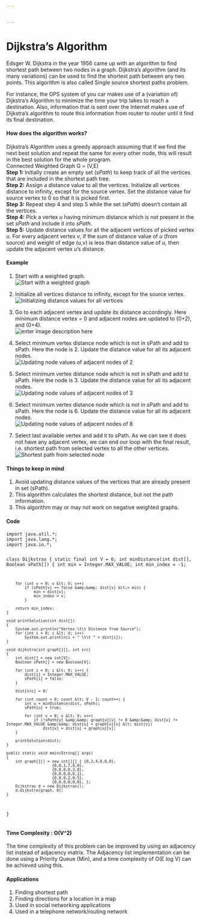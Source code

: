 ```yaml
---


---
```


<h1 id="dijkstras-algorithm">Dijkstra’s Algorithm</h1>
<p>Edsger W. Dijkstra in the year 1956 came up with an algorithm to find shortest path between two nodes in a graph. Dijkstra’s algorithm (and its many variations) can be used to find the shortest path between any two points. This algorithm is also called Single source shortest paths problem.</p>
<p>For instance, the GPS system of you car makes use of a (variation of) Dijkstra’s Algorithm to minimize the time your trip takes to reach a destination. Also, information that is sent over the Internet makes use of Dijkstra’s algorithm to route this information from router to router until it find its final destination.</p>
<h4 id="how-does-the-algorithm-works">How does the algorithm works?</h4>
<p>Dijkstra’s Algorithm uses a greedy approach assuming that if we find the next best solution and repeat the same for every other node, this will result in the best solution for the whole program.<br>
Connected Weighted Graph G = (V,E)<br>
<strong>Step 1:</strong> Initially create an empty set (<em>sPath</em>) to keep track of all the vertices that are included in the shortest path tree.<br>
<strong>Step 2:</strong> Assign a distance value to all the vertices. Initialize all vertices distance to infinity, except for the source vertex. Set the distance value for source vertex to 0 so that it is picked first.<br>
<strong>Step 3:</strong> Repeat step 4 and step 5 while the set (<em>sPath</em>) doesn’t contain all the vertices.<br>
<strong>Step 4:</strong> Pick a vertex <em>u</em> having minimum distance which is not present in the set <em>sPath</em> and include it into <em>sPath</em>.<br>
<strong>Step 5:</strong> Update distance values for all the adjacent vertices of picked vertex <em>u</em>. For every adjacent vertex <em>v</em>, if the sum of distance value of <em>u</em> (from source) and weight of edge (u,v) is less than distance value of <em>u</em>, then update the adjacent vertex <em>u</em>’s distance.</p>
<h4 id="example">Example</h4>
<ol>
<li>
<p>Start with a weighted graph.<br>
<img src="https://i.ibb.co/PF9M66b/IMG20200614130722.jpg" alt="Start with a weighted graph"></p>
</li>
<li>
<p>Initialize all vertices distance to infinity, except for the source vertex.<br>
<img src="https://i.ibb.co/xmWN4np/IMG-20200614-134130.jpg" alt="Initializing distance values for all vertices"></p>
</li>
<li>
<p>Go to each adjacent vertex and update its distance accordingly. Here minimum distance vertex = 0 and adjacent nodes are updated to (0+2), and (0+4).<br>
<img src="https://i.ibb.co/sWCYyhf/IMG-20200614-134115.jpg" alt="enter image description here"></p>
</li>
<li>
<p>Select minimum vertex distance node which is not in sPath and add to sPath. Here the node is 2. Update the distance value for all its adjacent nodes.<br>
<img src="https://i.ibb.co/yBQ0hqV/IMG-20200614-134057.jpg" alt="Updating node values of adjacent nodes of 2"></p>
</li>
<li>
<p>Select minimum vertex distance node which is not in sPath and add to sPath. Here the node is 3. Update the distance value for all its adjacent nodes.<br>
<img src="https://i.ibb.co/H4GXJND/IMG-20200614-134031.jpg" alt="Updating node values of adjacent nodes of 3"></p>
</li>
<li>
<p>Select minimum vertex distance node which is not in sPath and add to sPath. Here the node is 6. Update the distance value for all its adjacent nodes.<br>
<img src="https://i.ibb.co/64sxjhm/IMG-20200614-134010.jpg" alt="Updating node values of adjacent nodes of 8"></p>
</li>
<li>
<p>Select last available vertex and add it to sPath. As we can see it does not have any adjacent vertex, we can end our loop with the final result, i.e. shortest path from selected vertex to all the other vertices.<br>
<img src="https://i.ibb.co/ccTWMDz/IMG-20200614-133954.jpg" alt="Shortest path from selected node"></p>
</li>
</ol>
<h4 id="things-to-keep-in-mind">Things to keep in mind</h4>
<ol>
<li>Avoid updating distance values of the vertices that are already present in set (sPath).</li>
<li>This algorithm calculates the shortest distance, but not the path information.</li>
<li>This algorithm may or may not work on negative weighted graphs.</li>
</ol>
<h4 id="code">Code</h4>
<pre><code>import java.util.*; 
import java.lang.*; 
import java.io.*; 
  
class Dijkstras { 
    static final int V = 6; 
    int minDistance(int dist[], Boolean sPath[]) 
    { 
        int min = Integer.MAX_VALUE;
        int min_index = -1; 
  
        for (int v = 0; v &lt; V; v++) 
            if (sPath[v] == false &amp;&amp; dist[v] &lt;= min) { 
                min = dist[v]; 
                min_index = v; 
            } 
  
        return min_index; 
    } 
  
    void printSolution(int dist[]) 
    { 
        System.out.println("Vertex \t\t Distance from Source"); 
        for (int i = 0; i &lt; V; i++) 
            System.out.println(i + " \t\t " + dist[i]); 
    } 
  
    void dijkstra(int graph[][], int src) 
    { 
        int dist[] = new int[V]; 
        Boolean sPath[] = new Boolean[V]; 
  
        for (int i = 0; i &lt; V; i++) { 
            dist[i] = Integer.MAX_VALUE; 
            sPath[i] = false; 
        } 
  
        dist[src] = 0; 
  
        for (int count = 0; count &lt; V - 1; count++) { 
            int u = minDistance(dist, sPath); 
			sPath[u] = true; 
  
            for (int v = 0; v &lt; V; v++) 
			    if (!sPath[v] &amp;&amp; graph[u][v] != 0 &amp;&amp; dist[u] != Integer.MAX_VALUE &amp;&amp; dist[u] + graph[u][v] &lt; dist[v]) 
                    dist[v] = dist[u] + graph[u][v]; 
        } 
  
        printSolution(dist); 
    } 
  
    public static void main(String[] args) 
    { 
        int graph[][] = new int[][] { {0,2,4,0,0,0},
						{0,0,1,7,0,0},
						{0,0,0,0,3,0},
						{0,0,0,0,0,1},
						{0,0,0,2,0,5},
						{0,0,0,0,0,0}, }; 
        Dijkstras d = new Dijkstras(); 
        d.dijkstra(graph, 0); 
    } 
}
</code></pre>
<h4 id="time-complexity--ov2">Time Complexity : O(V^2)</h4>
<p>The time complexity of this problem can be improved by using an adjacency list instead of adjacency matrix. The Adjacency list implementation can be done using a Priority Queue (Min), and a time complexity of O(E log V) can be achieved using this.</p>
<h4 id="applications">Applications</h4>
<ol>
<li>Finding shortest path</li>
<li>Finding directions for a location in a map</li>
<li>Used in social networking applications</li>
<li>Used in a telephone network/routing network</li>
</ol>

